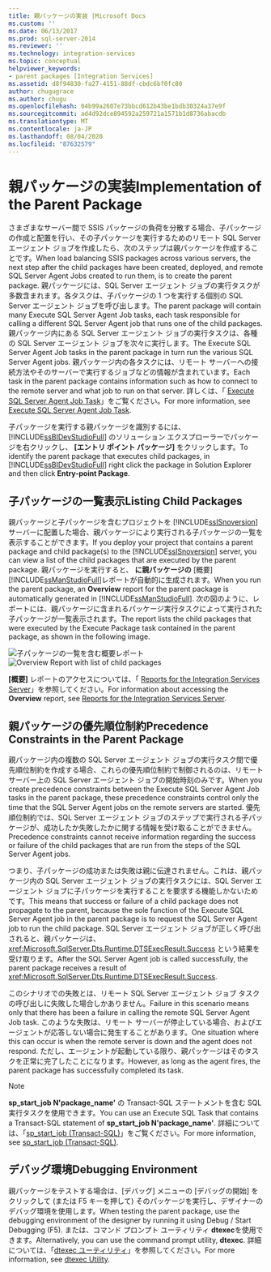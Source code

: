 ```yaml
---
title: 親パッケージの実装 |Microsoft Docs
ms.custom: ''
ms.date: 06/13/2017
ms.prod: sql-server-2014
ms.reviewer: ''
ms.technology: integration-services
ms.topic: conceptual
helpviewer_keywords:
- parent packages [Integration Services]
ms.assetid: d8f94830-fa27-4151-88df-cbdc6bf0fc80
author: chugugrace
ms.author: chugu
ms.openlocfilehash: 04b99a2607e73bbcd612b43be1bdb30324a37e9f
ms.sourcegitcommit: ad4d92dce894592a259721a1571b1d8736abacdb
ms.translationtype: MT
ms.contentlocale: ja-JP
ms.lasthandoff: 08/04/2020
ms.locfileid: "87632579"
---
```

# <a name="implementation-of-the-parent-package"></a><span data-ttu-id="b9329-102">親パッケージの実装</span><span class="sxs-lookup"><span data-stu-id="b9329-102">Implementation of the Parent Package</span></span>
  <span data-ttu-id="b9329-103">さまざまなサーバー間で SSIS パッケージの負荷を分散する場合、子パッケージの作成と配置を行い、その子パッケージを実行するためのリモート SQL Server エージェント ジョブを作成したら、次のステップは親パッケージを作成することです。</span><span class="sxs-lookup"><span data-stu-id="b9329-103">When load balancing SSIS packages across various servers, the next step after the child packages have been created, deployed, and remote SQL Server Agent Jobs created to run them, is to create the parent package.</span></span> <span data-ttu-id="b9329-104">親パッケージには、SQL Server エージェント ジョブの実行タスクが多数含まれます。各タスクは、子パッケージの 1 つを実行する個別の SQL Server エージェント ジョブを呼び出します。</span><span class="sxs-lookup"><span data-stu-id="b9329-104">The parent package will contain many Execute SQL Server Agent Job tasks, each task responsible for calling a different SQL Server Agent job that runs one of the child packages.</span></span> <span data-ttu-id="b9329-105">親パッケージ内にある SQL Server エージェント ジョブの実行タスクは、各種の SQL Server エージェント ジョブを次々に実行します。</span><span class="sxs-lookup"><span data-stu-id="b9329-105">The Execute SQL Server Agent Job tasks in the parent package in turn run the various SQL Server Agent jobs.</span></span> <span data-ttu-id="b9329-106">親パッケージ内の各タスクには、リモート サーバーへの接続方法やそのサーバーで実行するジョブなどの情報が含まれています。</span><span class="sxs-lookup"><span data-stu-id="b9329-106">Each task in the parent package contains information such as how to connect to the remote server and what job to run on that server.</span></span> <span data-ttu-id="b9329-107">詳しくは、「 [Execute SQL Server Agent Job Task](control-flow/execute-sql-server-agent-job-task.md)」をご覧ください。</span><span class="sxs-lookup"><span data-stu-id="b9329-107">For more information, see [Execute SQL Server Agent Job Task](control-flow/execute-sql-server-agent-job-task.md).</span></span>  
  
 <span data-ttu-id="b9329-108">子パッケージを実行する親パッケージを識別するには、 [!INCLUDE[ssBIDevStudioFull](../includes/ssbidevstudiofull-md.md)] のソリューション エクスプローラーでパッケージを右クリックし、 **[エントリ ポイント パッケージ]** をクリックします。</span><span class="sxs-lookup"><span data-stu-id="b9329-108">To identify the parent package that executes child packages, in [!INCLUDE[ssBIDevStudioFull](../includes/ssbidevstudiofull-md.md)] right click the package in Solution Explorer and then click **Entry-point Package**.</span></span>  
  
## <a name="listing-child-packages"></a><span data-ttu-id="b9329-109">子パッケージの一覧表示</span><span class="sxs-lookup"><span data-stu-id="b9329-109">Listing Child Packages</span></span>  
 <span data-ttu-id="b9329-110">親パッケージと子パッケージを含むプロジェクトを [!INCLUDE[ssISnoversion](../includes/ssisnoversion-md.md)] サーバーに配置した場合、親パッケージにより実行される子パッケージの一覧を表示することができます。</span><span class="sxs-lookup"><span data-stu-id="b9329-110">If you deploy your project that contains a parent package and child package(s) to the [!INCLUDE[ssISnoversion](../includes/ssisnoversion-md.md)] server, you can view a list of the child packages that are executed by the parent package.</span></span> <span data-ttu-id="b9329-111">親パッケージを実行すると、 **に親パッケージの** [概要] [!INCLUDE[ssManStudioFull](../includes/ssmanstudiofull-md.md)]レポートが自動的に生成されます。</span><span class="sxs-lookup"><span data-stu-id="b9329-111">When you run the parent package, an **Overview** report for the parent package is automatically generated in [!INCLUDE[ssManStudioFull](../includes/ssmanstudiofull-md.md)].</span></span> <span data-ttu-id="b9329-112">次の図のように、レポートには、親パッケージに含まれるパッケージ実行タスクによって実行された子パッケージが一覧表示されます。</span><span class="sxs-lookup"><span data-stu-id="b9329-112">The report lists the child packages that were executed by the Execute Package task contained in the parent package, as shown in the following image.</span></span>  
  
 <span data-ttu-id="b9329-113">![子パッケージの一覧を含む概要レポート](media/overviewreport-childpackagelisting.png "子パッケージの一覧を含む概要レポート")</span><span class="sxs-lookup"><span data-stu-id="b9329-113">![Overview Report with list of child packages](media/overviewreport-childpackagelisting.png "Overview Report with list of child packages")</span></span>  
  
 <span data-ttu-id="b9329-114">**[概要]** レポートのアクセスについては、「 [Reports for the Integration Services Server](../../2014/integration-services/reports-for-the-integration-services-server.md)」を参照してください。</span><span class="sxs-lookup"><span data-stu-id="b9329-114">For information about accessing the **Overview** report, see [Reports for the Integration Services Server](../../2014/integration-services/reports-for-the-integration-services-server.md).</span></span>  
  
## <a name="precedence-constraints-in-the-parent-package"></a><span data-ttu-id="b9329-115">親パッケージの優先順位制約</span><span class="sxs-lookup"><span data-stu-id="b9329-115">Precedence Constraints in the Parent Package</span></span>  
 <span data-ttu-id="b9329-116">親パッケージ内の複数の SQL Server エージェント ジョブの実行タスク間で優先順位制約を作成する場合、これらの優先順位制約で制御されるのは、リモート サーバー上の SQL Server エージェント ジョブの開始時刻のみです。</span><span class="sxs-lookup"><span data-stu-id="b9329-116">When you create precedence constraints between the Execute SQL Server Agent Job tasks in the parent package, these precedence constraints control only the time that the SQL Server Agent jobs on the remote servers are started.</span></span> <span data-ttu-id="b9329-117">優先順位制約では、SQL Server エージェント ジョブのステップで実行される子パッケージが、成功したか失敗したかに関する情報を受け取ることができません。</span><span class="sxs-lookup"><span data-stu-id="b9329-117">Precedence constraints cannot receive information regarding the success or failure of the child packages that are run from the steps of the SQL Server Agent jobs.</span></span>  
  
 <span data-ttu-id="b9329-118">つまり、子パッケージの成功または失敗は親に伝達されません。これは、親パッケージ内の SQL Server エージェント ジョブの実行タスクには、SQL Server エージェント ジョブに子パッケージを実行することを要求する機能しかないためです。</span><span class="sxs-lookup"><span data-stu-id="b9329-118">This means that success or failure of a child package does not propagate to the parent, because the sole function of the Execute SQL Server Agent job in the parent package is to request the SQL Server Agent job to run the child package.</span></span> <span data-ttu-id="b9329-119">SQL Server エージェント ジョブが正しく呼び出されると、親パッケージは、<xref:Microsoft.SqlServer.Dts.Runtime.DTSExecResult.Success> という結果を受け取ります。</span><span class="sxs-lookup"><span data-stu-id="b9329-119">After the SQL Server Agent job is called successfully, the parent package receives a result of <xref:Microsoft.SqlServer.Dts.Runtime.DTSExecResult.Success>.</span></span>  
  
 <span data-ttu-id="b9329-120">このシナリオでの失敗とは、リモート SQL Server エージェント ジョブ タスクの呼び出しに失敗した場合しかありません。</span><span class="sxs-lookup"><span data-stu-id="b9329-120">Failure in this scenario means only that there has been a failure in calling the remote SQL Server Agent Job task.</span></span> <span data-ttu-id="b9329-121">このような失敗は、リモート サーバーが停止している場合、およびエージェントが応答しない場合に発生することがあります。</span><span class="sxs-lookup"><span data-stu-id="b9329-121">One situation where this can occur is when the remote server is down and the agent does not respond.</span></span> <span data-ttu-id="b9329-122">ただし、エージェントが起動している限り、親パッケージはそのタスクを正常に完了したことになります。</span><span class="sxs-lookup"><span data-stu-id="b9329-122">However, as long as the agent fires, the parent package has successfully completed its task.</span></span>  
  
> [!NOTE]  
>  <span data-ttu-id="b9329-123">**sp_start_job N'package_name'** の Transact-SQL ステートメントを含む SQL 実行タスクを使用できます。</span><span class="sxs-lookup"><span data-stu-id="b9329-123">You can use an Execute SQL Task that contains a Transact-SQL statement of **sp_start_job N'package_name'**.</span></span> <span data-ttu-id="b9329-124">詳細については、「[sp_start_job &#40;Transact-SQL&#41;](/sql/relational-databases/system-stored-procedures/sp-start-job-transact-sql)」をご覧ください。</span><span class="sxs-lookup"><span data-stu-id="b9329-124">For more information, see [sp_start_job &#40;Transact-SQL&#41;](/sql/relational-databases/system-stored-procedures/sp-start-job-transact-sql).</span></span>  
  
## <a name="debugging-environment"></a><span data-ttu-id="b9329-125">デバッグ環境</span><span class="sxs-lookup"><span data-stu-id="b9329-125">Debugging Environment</span></span>  
 <span data-ttu-id="b9329-126">親パッケージをテストする場合は、[デバッグ] メニューの [デバッグの開始] をクリックして (または F5 キーを押して) そのパッケージを実行し、デザイナーのデバッグ環境を使用します。</span><span class="sxs-lookup"><span data-stu-id="b9329-126">When testing the parent package, use the debugging environment of the designer by running it using Debug / Start Debugging (F5).</span></span> <span data-ttu-id="b9329-127">または、コマンド プロンプト ユーティリティ **dtexec**を使用できます。</span><span class="sxs-lookup"><span data-stu-id="b9329-127">Alternatively, you can use the command prompt utility, **dtexec**.</span></span> <span data-ttu-id="b9329-128">詳細については、「[dtexec ユーティリティ](packages/dtexec-utility.md)」を参照してください。</span><span class="sxs-lookup"><span data-stu-id="b9329-128">For more information, see [dtexec Utility](packages/dtexec-utility.md).</span></span>  
  
  
